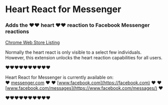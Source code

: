 # Heart React for Messenger
### Adds the ❤❤ heart ❤❤ reaction to Facebook Messenger reactions

[Chrome Web Store Listing](https://chrome.google.com/webstore/detail/ohhhckeljnecaiamhlahbpdccchbofgl/publish-accepted?authuser=1&hl=en)

Normally the heart react is only visible to a select few individuals.  
However, this extension unlocks the heart reaction capabilities for all users.  

❤❤❤❤❤❤❤❤❤❤

Heart React for Messenger is currently available on:  
❤ [messenger.com](https://messenger.com) ❤
❤ [www.facebook.com](https://facebook.com) ❤
❤ [www.facebook.com/messages](https://www.facebook.com/messages/) ❤  

❤❤❤❤❤❤❤❤❤❤
